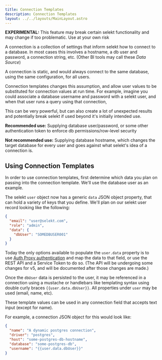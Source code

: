 ```yaml
---
title: Connection Templates
description: Connection Templates
layout: ../../layouts/MainLayout.astro
---
```


**EXPERIMENTAL:** This feature may break certain selekt functionality and may change if too problematic. Use at your own risk

A connection is a collection of settings that inform selekt how to connect to a database. In most cases this involves a hostname, a db user and password, a connection string, etc. (Other BI tools may call these _Data Source_)

A connection is static, and would always connect to the same database, using the same configuration, for all users.

Connection templates changes this assumption, and allow user values to be substituted for connection values at run time. For example, imagine you could associate a database username and password with a selekt user, and when that user runs a query using that connection,

This can be very powerful, but can also create a lot of unexpected results and potentially break selekt if used beyond it's initially intended use.

**Recommended use:** Supplying database user/password, or some other authentication token to enforce db permissions/row-level security

**Not recommended use:** Supplying database hostname, which changes the target database for every user and goes against what selekt's idea of a connection is.

## Using Connection Templates

In order to use connection templates, first determine which data you plan on passing into the connection template. We'll use the database user as an example.

The selekt `user` object now has a generic `data` JSON object property, that can hold a variety of keys that you define. We'll plan on our selekt user record looking like the following:

```json
{
  "email": "user@selekt.com",
  "role": "admin",
  "data": {
    "dbUser": "SOMEDBUSER001"
  }
}
```

Today the only options available to populate the `user.data` property is to use [Auth Proxy authentication](/en/authentication/#auth-proxy) and map the data to that field, or use the REST API and a Service Token to do so. (The API will be undergoing some changes for v5, and will be documented after those changes are made.)

Once the `dbUser` data is persisted to the user, it may be referenced in a connection using a mustache or handlebars like templating syntax using double curly braces `{{user.data.dbUser}}`. All properties under `user` may be used (email, name, etc).

These template values can be used in any connection field that accepts text input (except for name).

For example, a connection JSON object for this would look like:

```json
{
  "name": "A dynamic postgres connection",
  "driver": "postgres",
  "host": "some-postgres-db-hostname",
  "database": "some-postgres-db",
  "username": "{{user.data.dbUser}}"
}
```
